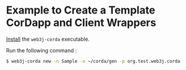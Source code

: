 Example to Create a Template CorDapp and Client Wrappers
========================================================

[Install](quickstart.md) the `web3j-corda` executable. 

Run the following command :

```zsh
$ web3j-corda new -n Sample -o ~/corda/gen -p org.test.web3j.corda
```

